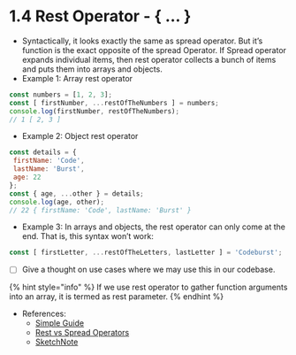 # 1.4 Rest Operator - { ... }

* Syntactically, it looks exactly the same as spread operator. But it’s function is the exact opposite of the spread Operator. If Spread operator expands individual items, then rest operator collects a bunch of items and puts them into arrays and objects.
* Example 1: Array rest operator

```javascript
const numbers = [1, 2, 3];
const [ firstNumber, ...restOfTheNumbers ] = numbers;
console.log(firstNumber, restOfTheNumbers);
// 1 [ 2, 3 ]
```

* Example 2: Object rest operator

```javascript
const details = {
 firstName: 'Code',
 lastName: 'Burst',
 age: 22
};
const { age, ...other } = details;
console.log(age, other);
// 22 { firstName: 'Code', lastName: 'Burst' }
```

* Example 3: In arrays and objects, the rest operator can only come at the end. That is, this syntax won’t work:

```javascript
const [ firstLetter, ...restOfTheLetters, lastLetter ] = 'Codeburst';
```

* [ ] Give a thought on use cases where we may use this in our codebase.

{% hint style="info" %}
If we use rest operator to gather function arguments into an array, it is termed as rest parameter.
{% endhint %}

* References:
  * [Simple Guide](https://codeburst.io/a-simple-guide-to-destructuring-and-es6-spread-operator-e02212af5831)
  * [Rest vs Spread Operators](https://scotch.io/bar-talk/javascripts-three-dots-spread-vs-rest-operators543)
  * [SketchNote](https://twitter.com/stephaniecodes/status/1029453269242990594)




